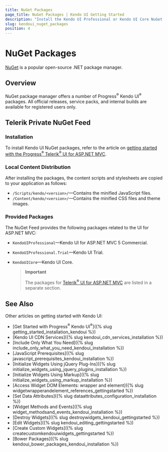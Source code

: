 ```yaml
---
title: NuGet Packages
page_title: NuGet Packages | Kendo UI Getting Started
description: "Install the Kendo UI Professional or Kendo UI Core NuGet packages."
slug: kendoui_nuget_packages
position: 4
---
```


# NuGet Packages

[NuGet](https://www.nuget.org) is a popular open-source .NET package manager.

## Overview

NuGet package manager offers a number of Progress<sup>®</sup> Kendo UI<sup>®</sup> packages. All official releases, service packs, and internal builds are available for registered users only.

## Telerik Private NuGet Feed

### Installation

To install Kendo UI NuGet packages, refer to the article on [getting started with the Progress<sup>®</sup> Telerik<sup>®</sup> UI for ASP.NET MVC](http://docs.telerik.com/aspnet-mvc/getting-started/nuget-install).

### Local Content Distribution

After installing the packages, the content scripts and stylesheets are copied to your application as follows:
* `/Scripts/kendo/<version>/`&mdash;Contains the minified JavaScript files.
* `/Content/kendo/<version>/`&mdash;Contains the minified CSS files and theme images.

### Provided Packages

The NuGet Feed provides the following packages related to the UI for ASP.NET MVC:
* `KendoUIProfessional`&mdash;Kendo UI for ASP.NET MVC 5 Commercial.
* `KendoUIProfessional.Trial`&mdash;Kendo UI Trial.
* `KendoUICore`&mdash;Kendo UI Core.

    > **Important**
    >
    > The packages for [Telerik<sup>®</sup> UI for ASP.NET MVC](http://docs.telerik.com/aspnet-mvc/getting-started/nuget-install) are listed in a separate section.

## See Also

Other articles on getting started with Kendo UI:

* [Get Started with Progress<sup>®</sup> Kendo UI<sup>®</sup>]({% slug getting_started_installation_kendoui %})
* [Kendo UI CDN Services]({% slug kendoui_cdn_services_installation %})
* [Include Only What You Need]({% slug include_only_what_you_need_kendoui_installation %})
* [JavaScript Prerequisites]({% slug javascript_prerequisites_kendoui_installation %})
* [Initialize Widgets Using jQuery Plug-Ins]({% slug initialize_widgets_using_jquery_plugins_installation %})
* [Initialize Widgets Using Markup]({% slug initialize_widgets_using_markup_installation %})
* [Access Widget DOM Elements: wrapper and element]({% slug widgetwrapperandelement_references_gettingstarted %})
* [Set Data Attributes]({% slug dataattributes_configuration_installation %})
* [Widget Methods and Events]({% slug widget_methodsand_events_kendoui_installation %})
* [Destroy Widgets]({% slug destroywidgets_kendoui_gettingstarted %})
* [Edit Widgets]({% slug kendoui_editing_gettingstarted %})
* [Create Custom Widgets]({% slug createcustomkendouiwidgets_gettingstarted %})
* [Bower Packages]({% slug kendoui_bower_packages_kendoui_installation %})
